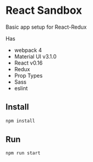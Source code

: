 # React Sandbox

Basic app setup for React-Redux

Has
- webpack 4
- Material UI v3.1.0
- React v0.16
- Redux
- Prop Types
- Sass
- eslint

## Install

```bash
npm install
```

## Run

```bash
npm run start
```
